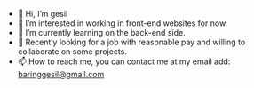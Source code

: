 - 👋 Hi, I’m gesil
- 👀 I’m interested in working in front-end websites for now.
- 🌱 I’m currently learning on the back-end side.
- 💞️ Recently looking for a job with reasonable pay and willing to collaborate on some projects.
- 📫 How to reach me, you can contact me at my email add: baringgesil@gmail.com

<!---
gesil22/gesil22 is a ✨ special ✨ repository because its `README.md` (this file) appears on your GitHub profile.
You can click the Preview link to take a look at your changes.
--->
